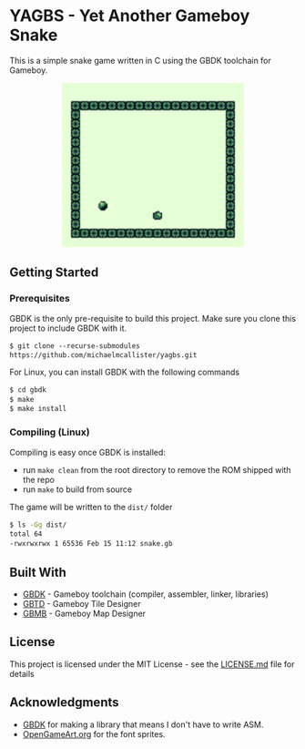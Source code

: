 # YAGBS - Yet Another Gameboy Snake

This is a simple snake game written in C using the GBDK toolchain for Gameboy.

<p align="center">
  <img src="https://github.com/michaelmcallister/yagbs/blob/master/res/snake.gif?raw=true"  height="288" width="320"/>
</p>

## Getting Started

### Prerequisites

GBDK is the only pre-requisite to build this project. Make sure you clone this
project to include GBDK with it.
```
$ git clone --recurse-submodules https://github.com/michaelmcallister/yagbs.git
```

For Linux, you can install GBDK with the following commands
```bash
$ cd gbdk
$ make
$ make install
```

### Compiling (Linux)

Compiling is easy once GBDK is installed:

- run `make clean` from the root directory to remove the ROM shipped with the repo
- run `make` to build from source

The game will be written to the `dist/` folder

```bash
$ ls -Gg dist/
total 64
-rwxrwxrwx 1 65536 Feb 15 11:12 snake.gb
```

## Built With

* [GBDK](http://gbdk.sourceforge.net/) - Gameboy toolchain (compiler, assembler, linker, libraries)
* [GBTD](http://www.devrs.com/gb/hmgd/gbtd.html) - Gameboy Tile Designer 
* [GBMB](http://www.devrs.com/gb/hmgd/gbmb.html) - Gameboy Map Designer


## License

This project is licensed under the MIT License - see the [LICENSE.md](LICENSE.md) file for details

## Acknowledgments

* [GBDK](http://gbdk.sourceforge.net/) for making a library that means I don't have to write ASM.
* [OpenGameArt.org](https://opengameart.org/content/8x8-font) for the font sprites.